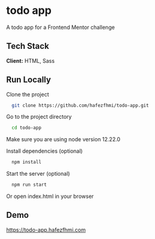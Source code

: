 # todo app

A todo app for a Frontend Mentor challenge

## Tech Stack

**Client:** HTML, Sass

## Run Locally

Clone the project

```bash
  git clone https://github.com/hafezfhmi/todo-app.git
```

Go to the project directory

```bash
  cd todo-app
```

Make sure you are using node version 12.22.0

Install dependencies (optional)

```bash
  npm install
```

Start the server (optional)

```bash
  npm run start
```

Or open index.html in your browser

## Demo

https://todo-app.hafezfhmi.com


